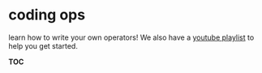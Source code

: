 # coding ops

learn how to write your own operators!
We also have a [youtube playlist](https://www.youtube.com/watch?v=vJ47_rYdezU&list=PLYimpE2xWgBvKQg65p9q5sa2jJaHGO7Ka) to help you get started. 

__TOC__
